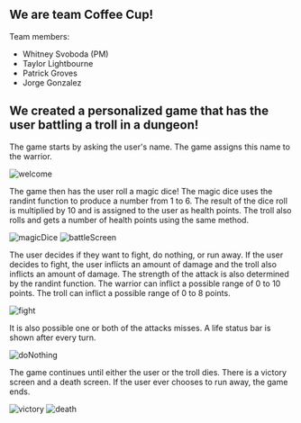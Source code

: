 ## We are team Coffee Cup!

Team members:

- Whitney Svoboda (PM)
- Taylor Lightbourne
- Patrick Groves
- Jorge Gonzalez

## We created a personalized game that has the user battling a troll in a dungeon!

The game starts by asking the user's name. The game assigns this name to the warrior.

![welcome](https://user-images.githubusercontent.com/78281930/112055923-6c2ef680-8b25-11eb-9f4d-f015e15cbc04.PNG)

The game then has the user roll a magic dice! The magic dice uses the randint function to produce a number from 1 to 6. The result of the dice roll is multiplied by 10 and is assigned to the user as health points. The troll also rolls and gets a number of health points using the same method.

![magicDice](https://user-images.githubusercontent.com/78281930/112056010-823cb700-8b25-11eb-953e-52d5dd253308.PNG)
![battleScreen](https://user-images.githubusercontent.com/78281930/112056052-941e5a00-8b25-11eb-8693-c55139d2117f.PNG)

The user decides if they want to fight, do nothing, or run away. If the user decides to fight, the user inflicts an amount of damage and the troll also inflicts an amount of damage. The strength of the attack is also determined by the randint function. The warrior can inflict a possible range of 0 to 10 points. The troll can inflict a possible range of 0 to 8 points.

![fight](https://user-images.githubusercontent.com/78281930/112056127-a7c9c080-8b25-11eb-9245-0223fd151b1d.PNG)

It is also possible one or both of the attacks misses. A life status bar is shown after every turn.

![doNothing](https://user-images.githubusercontent.com/78281930/112056169-b617dc80-8b25-11eb-80d6-2aa09da2f83b.PNG)

The game continues until either the user or the troll dies. There is a victory screen and a death screen. If the user ever chooses to run away, the game ends.

![victory](https://user-images.githubusercontent.com/78281930/112056202-be701780-8b25-11eb-84e3-358ddd9b6a05.PNG)
![death](https://user-images.githubusercontent.com/78281930/112056230-c62fbc00-8b25-11eb-96ec-e9be6f892e85.PNG)

